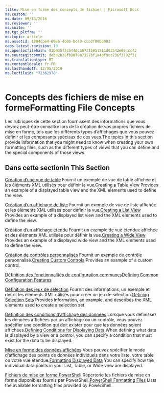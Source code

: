 ```yaml
---
title: Mise en forme des concepts de fichier | Microsoft Docs
ms.custom: ''
ms.date: 09/13/2016
ms.reviewer: ''
ms.suite: ''
ms.tgt_pltfrm: ''
ms.topic: article
ms.assetid: 1804dbe4-69eb-4b0b-bc40-cbb2f00bb083
caps.latest.revision: 10
ms.openlocfilehash: 81b035f3cb44dcb672f5951511d03542e694cc42
ms.sourcegitcommit: debd2b38fb8070a7357bf1a4bf9cc736f3702f31
ms.translationtype: MT
ms.contentlocale: fr-FR
ms.lasthandoff: 12/05/2019
ms.locfileid: "72362978"
---
```

# <a name="formatting-file-concepts"></a><span data-ttu-id="8393e-102">Concepts des fichiers de mise en forme</span><span class="sxs-lookup"><span data-stu-id="8393e-102">Formatting File Concepts</span></span>

<span data-ttu-id="8393e-103">Les rubriques de cette section fournissent des informations que vous devrez peut-être connaître lors de la création de vos propres fichiers de mise en forme, tels que les différents types d’affichages que vous pouvez définir et les composants spéciaux de ces vues.</span><span class="sxs-lookup"><span data-stu-id="8393e-103">The topics in this section provide information that you might need to know when creating your own formatting files, such as the different types of views that you can define and the special components of those views.</span></span>

## <a name="in-this-section"></a><span data-ttu-id="8393e-104">Dans cette section</span><span class="sxs-lookup"><span data-stu-id="8393e-104">In This Section</span></span>

<span data-ttu-id="8393e-105">[Création d’une vue de table](./creating-a-table-view.md) Fournit un exemple de vue de table affichée et les éléments XML utilisés pour définir la vue.</span><span class="sxs-lookup"><span data-stu-id="8393e-105">[Creating a Table View](./creating-a-table-view.md) Provides an example of a displayed table view and the XML elements used to define the view.</span></span>

<span data-ttu-id="8393e-106">[Création d’un affichage de liste](./creating-a-list-view.md) Fournit un exemple de vue de liste affichée et les éléments XML utilisés pour définir la vue.</span><span class="sxs-lookup"><span data-stu-id="8393e-106">[Creating a List View](./creating-a-list-view.md) Provides an example of a displayed list view and the XML elements used to define the view.</span></span>

<span data-ttu-id="8393e-107">[Création d’un affichage étendu](./creating-a-wide-view.md) Fournit un exemple de vue étendue affichée et des éléments XML utilisés pour définir la vue.</span><span class="sxs-lookup"><span data-stu-id="8393e-107">[Creating a Wide View](./creating-a-wide-view.md) Provides an example of a displayed wide view and the XML elements used to define the view.</span></span>

<span data-ttu-id="8393e-108">[Création de contrôles personnalisés](./creating-custom-controls.md) Fournit un exemple de contrôle personnalisé.</span><span class="sxs-lookup"><span data-stu-id="8393e-108">[Creating Custom Controls](./creating-custom-controls.md) Provides an example of a custom control.</span></span>

[<span data-ttu-id="8393e-109">Définition des fonctionnalités de configuration communes</span><span class="sxs-lookup"><span data-stu-id="8393e-109">Defining Common Configuration Features</span></span>](./defining-common-configuration-features.md)

<span data-ttu-id="8393e-110">[Définition des jeux de sélection](./defining-selection-sets.md) Fournit des informations, un exemple et décrit les éléments XML utilisés pour créer un jeu de sélection.</span><span class="sxs-lookup"><span data-stu-id="8393e-110">[Defining Selection Sets](./defining-selection-sets.md) Provides information, an example, and describes the XML elements used to create a selection set.</span></span>

<span data-ttu-id="8393e-111">[Définition des conditions d’affichage des données](./defining-conditions-for-displaying-data.md) Lorsque vous définissez les données affichées par un affichage ou un contrôle, vous pouvez spécifier une condition qui doit exister pour que les données soient affichées.</span><span class="sxs-lookup"><span data-stu-id="8393e-111">[Defining Conditions for Displaying Data](./defining-conditions-for-displaying-data.md) When defining what data is displayed by a view or a control, you can specify a condition that must exist for the data to be displayed.</span></span>

<span data-ttu-id="8393e-112">[Mise en forme des données affichées](./formatting-displayed-data.md) Vous pouvez spécifier le mode d’affichage des points de données individuels dans votre liste, votre table ou votre vue étendue.</span><span class="sxs-lookup"><span data-stu-id="8393e-112">[Formatting Displayed Data](./formatting-displayed-data.md) You can specify how the individual data points in your List, Table, or Wide view are displayed.</span></span>

<span data-ttu-id="8393e-113">[Fichiers de mise en forme PowerShell](./powershell-formatting-files.md) Répertorie les fichiers de mise en forme disponibles fournis par PowerShell.</span><span class="sxs-lookup"><span data-stu-id="8393e-113">[PowerShell Formatting Files](./powershell-formatting-files.md) Lists the available formatting files provided by PowerShell.</span></span>
